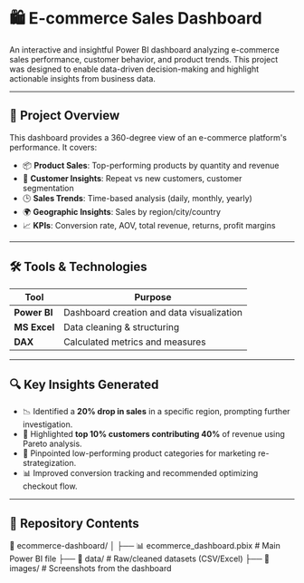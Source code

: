 # 🛍️ E-commerce Sales Dashboard

An interactive and insightful Power BI dashboard analyzing e-commerce sales performance, customer behavior, and product trends. This project was designed to enable data-driven decision-making and highlight actionable insights from business data.

---

## 📌 Project Overview

This dashboard provides a 360-degree view of an e-commerce platform's performance. It covers:

- 📦 **Product Sales**: Top-performing products by quantity and revenue
- 👥 **Customer Insights**: Repeat vs new customers, customer segmentation
- 🕒 **Sales Trends**: Time-based analysis (daily, monthly, yearly)
- 🌍 **Geographic Insights**: Sales by region/city/country
- 📈 **KPIs**: Conversion rate, AOV, total revenue, returns, profit margins

---

## 🛠️ Tools & Technologies

| Tool         | Purpose                                 |
|--------------|------------------------------------------|
| **Power BI** | Dashboard creation and data visualization |
| **MS Excel** | Data cleaning & structuring               |
| **DAX**      | Calculated metrics and measures          |

---
## 🔍 Key Insights Generated

- 📉 Identified a **20% drop in sales** in a specific region, prompting further investigation.
- 🎯 Highlighted **top 10% customers contributing 40%** of revenue using Pareto analysis.
- 🛒 Pinpointed low-performing product categories for marketing re-strategization.
- 📊 Improved conversion tracking and recommended optimizing checkout flow.

---

## 📂 Repository Contents

📁 ecommerce-dashboard/
│
├── 📊 ecommerce_dashboard.pbix # Main Power BI file
├── 📁 data/ # Raw/cleaned datasets (CSV/Excel)
├── 📁 images/ # Screenshots from the dashboard

